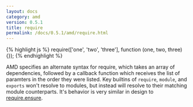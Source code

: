 ```yaml
---
layout: docs
category: amd
version: 0.5.1
title: require
permalink: /docs/0.5.1/amd/require.html
---
```


{% highlight js %}
require(['one', 'two', 'three'], function (one, two, three) {});
{% endhighlight %}

AMD specifies an alternate syntax for require, which takes an array of dependencies, followed by a callback function which receives the list of paramters in the order they were listed. Key builtins of `require`, `module`, and `exports` won't resolve to modules, but instead will resolve to their matching module counterparts. It's behavior is very similar in design to [require.ensure](/docs/0.5.1/api/require.ensure.html).